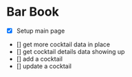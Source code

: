 # Bar Book

- [x] Setup main page
- [] get more cocktail data in place
- [] get cocktail details data showing up
- [] add a cocktail
- [] update a cocktail